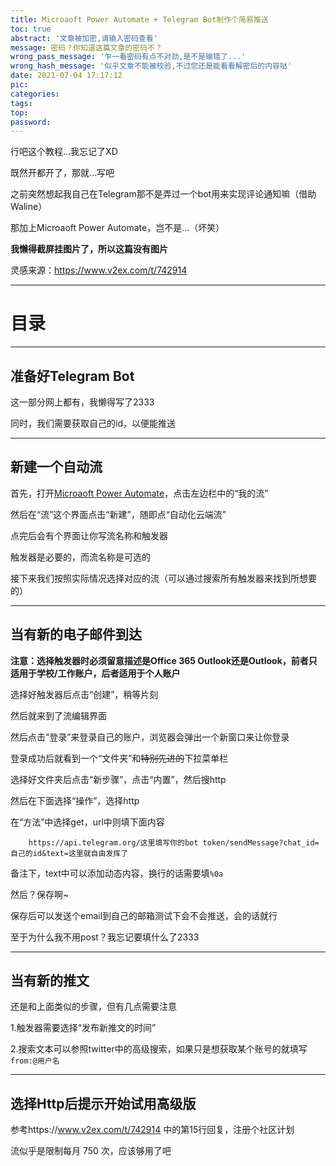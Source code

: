 ```yaml
---
title: Microaoft Power Automate + Telegram Bot制作个简易推送
toc: true
abstract: '文章被加密,请输入密码查看'
message: 密码？你知道这篇文章的密码不？
wrong_pass_message: '乍一看密码有点不对劲,是不是输错了...'
wrong_hash_message: '似乎文章不能被校验,不过您还是能看看解密后的内容哒'
date: 2021-07-04 17:17:12
pic:
categories:
tags:
top:
password:
---
```


行吧这个教程...我忘记了XD

既然开都开了，那就...写吧

之前突然想起我自己在Telegram那不是弄过一个bot用来实现评论通知嘛（借助Waline）

那加上Microaoft Power Automate，岂不是...（坏笑）

**我懒得截屏挂图片了，所以这篇没有图片**

灵感来源：https://www.v2ex.com/t/742914

---

# 目录

<!-- toc -->

---

## 准备好Telegram Bot

这一部分网上都有，我懒得写了2333

同时，我们需要获取自己的id，以便能推送

---

## 新建一个自动流

首先，打开[Microaoft Power Automate](https://asia.flow.microsoft.com/)，点击左边栏中的“我的流”

然后在“流”这个界面点击“新建”，随即点“自动化云端流”

点完后会有个界面让你写流名称和触发器

触发器是必要的，而流名称是可选的

接下来我们按照实际情况选择对应的流（可以通过搜索所有触发器来找到所想要的）

---

## 当有新的电子邮件到达

**注意：选择触发器时必须留意描述是Office 365 Outlook还是Outlook，前者只适用于学校/工作账户，后者适用于个人账户**

选择好触发器后点击“创建”，稍等片刻

然后就来到了流编辑界面

然后点击“登录”来登录自己的账户，浏览器会弹出一个新窗口来让你登录


登录成功后就看到一个“文件夹”和~~特别先进的~~下拉菜单栏

选择好文件夹后点击“新步骤”，点击“内置”，然后搜http

然后在下面选择“操作”，选择http

在“方法”中选择get，url中则填下面内容

````url
    https://api.telegram.org/这里填写你的bot token/sendMessage?chat_id=自己的id&text=这里就自由发挥了
````

备注下，text中可以添加动态内容，换行的话需要填`%0a`

然后？保存啊~

保存后可以发送个email到自己的邮箱测试下会不会推送，会的话就行

至于为什么我不用post？我忘记要填什么了2333

---

## 当有新的推文

还是和上面类似的步骤，但有几点需要注意

1.触发器需要选择“发布新推文的时间”

2.搜索文本可以参照twitter中的高级搜索，如果只是想获取某个账号的就填写`from:@用户名`

---

## 选择Http后提示开始试用高级版

参考https://www.v2ex.com/t/742914 中的第15行回复，注册个社区计划

流似乎是限制每月 750 次，应该够用了吧